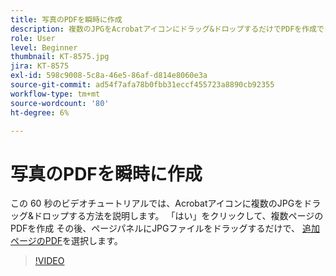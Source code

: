 ```yaml
---
title: 写真のPDFを瞬時に作成
description: 複数のJPGをAcrobatアイコンにドラッグ&ドロップするだけでPDFを作成できます
role: User
level: Beginner
thumbnail: KT-8575.jpg
jira: KT-8575
exl-id: 598c9008-5c8a-46e5-86af-d814e8060e3a
source-git-commit: ad54f7afa78b0fbb31eccf455723a8890cb92355
workflow-type: tm+mt
source-wordcount: '80'
ht-degree: 6%

---
```


# 写真のPDFを瞬時に作成

この 60 秒のビデオチュートリアルでは、Acrobatアイコンに複数のJPGをドラッグ&amp;ドロップする方法を説明します。 「はい」をクリックして、複数ページのPDFを作成 その後、ページパネルにJPGファイルをドラッグするだけで、 [追加ページのPDF](https://www.adobe.com/jp/acrobat/online/add-pages-to-pdf.html)を選択します。

>[!VIDEO](https://video.tv.adobe.com/v/336365?quality=12&learn=on&hidetitle=true)
